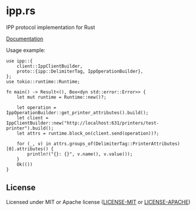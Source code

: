 # ipp.rs

IPP protocol implementation for Rust

[Documentation](https://docs.rs/ipp)

Usage example:

```rust,no_run
use ipp::{
    client::IppClientBuilder,
    proto::{ipp::DelimiterTag, IppOperationBuilder},
};
use tokio::runtime::Runtime;

fn main() -> Result<(), Box<dyn std::error::Error>> {
    let mut runtime = Runtime::new()?;

    let operation = IppOperationBuilder::get_printer_attributes().build();
    let client = IppClientBuilder::new("http://localhost:631/printers/test-printer").build();
    let attrs = runtime.block_on(client.send(operation))?;

    for (_, v) in attrs.groups_of(DelimiterTag::PrinterAttributes)[0].attributes() {
        println!("{}: {}", v.name(), v.value());
    }
    Ok(())
}
```

## License

Licensed under MIT or Apache license ([LICENSE-MIT](https://opensource.org/licenses/MIT) or [LICENSE-APACHE](https://opensource.org/licenses/Apache-2.0))
